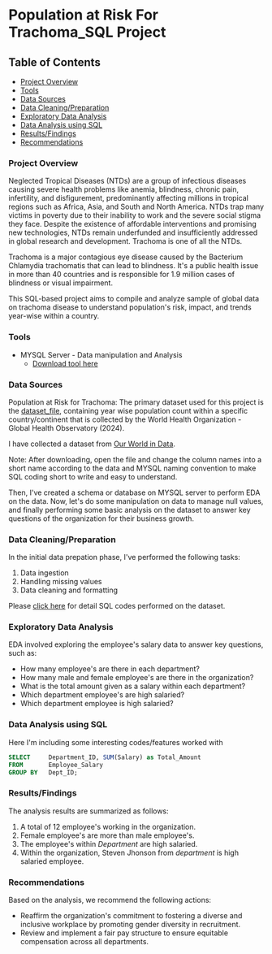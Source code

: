 # Population at Risk For Trachoma_SQL Project

## Table of Contents
- [Project Overview](#project-overview)
- [Tools](#tools)
- [Data Sources](#data-sources)
- [Data Cleaning/Preparation](#data-cleaningpreparation)
- [Exploratory Data Analysis](#exploratory-data-analysis)
- [Data Analysis using SQL](#data-analysis-using-sql)
- [Results/Findings](#resultsfindings)
- [Recommendations](#recommendations)

### Project Overview

Neglected Tropical Diseases (NTDs) are a group of infectious diseases causing severe health problems like anemia, blindness, chronic pain, infertility, and disfigurement, predominantly affecting millions in tropical regions such as Africa, Asia, and South and North America. NTDs trap many victims in poverty due to their inability to work and the severe social stigma they face. Despite the existence of affordable interventions and promising new technologies, NTDs remain underfunded and insufficiently addressed in global research and development. Trachoma is one of all the NTDs.

Trachoma is a major contagious eye disease caused by the Bacterium Chlamydia trachomatis that can lead to blindness. It's a public health issue in more than 40 countries and is responsible for 1.9 million cases of blindness or visual impairment.

This SQL-based project aims to compile and analyze sample of global data on trachoma disease to understand population's risk, impact, and trends year-wise within a country.

### Tools

- MYSQL Server - Data manipulation and Analysis
  - [Download tool here](https://dev.mysql.com/downloads/installer/)
  
### Data Sources

Population at Risk for Trachoma: The primary dataset used for this project is the [dataset_file](), containing year wise population count within a specific country/continent that is collected by the World Health Organization - Global Health Observatory (2024). 

I have collected a dataset from [Our World in Data](https://ourworldindata.org/grapher/number-treated-for-trachoma). 

Note: After downloading, open the file and change the column names into a short name according to the data and MYSQL naming convention to make SQL coding short to write and easy to understand. 

Then, I've created a schema or database on MYSQL server to perform EDA on the data. Now, let's do some manipulation on data to manage null values, and finally performing some basic analysis on the dataset to answer key questions of the organization for their business growth.

### Data Cleaning/Preparation

In the initial data prepation phase, I've performed the following tasks:

1. Data ingestion
2. Handling missing values
3. Data cleaning and formatting

Please [click here](https://github.com/rajarapuraj/SQL_Project/blob/main/Trachoma_SQL_Project.sql) for detail SQL codes performed on the dataset.

### Exploratory Data Analysis

EDA involved exploring the employee's salary data to answer key questions, such as:

- How many employee's are there in each department?
- How many male and female employee's are there in the organization?
- What is the total amount given as a salary within each department?
- Which department employee's are high salaried?
- Which department employee is high salaried? 

### Data Analysis using SQL

Here I'm including some interesting codes/features worked with

```sql
SELECT     Department_ID, SUM(Salary) as Total_Amount
FROM       Employee_Salary
GROUP BY   Dept_ID;
```

### Results/Findings

The analysis results are summarized as follows:

1. A total of 12 employee's working in the organization.
2. Female employee's are more than male employee's.
3. The employee's within *Department* are high salaried.
4. Within the organization, Steven Jhonson from *department* is high salaried employee.

### Recommendations

Based on the analysis, we recommend the following actions:
- Reaffirm the organization's commitment to fostering a diverse and inclusive workplace by promoting gender diversity in recruitment.
- Review and implement a fair pay structure to ensure equitable compensation across all departments.





  
  
   
